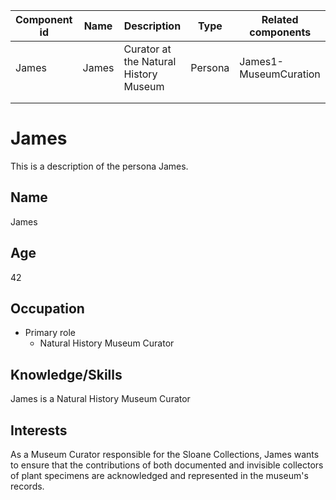 
| Component id | Name | Description                                         | Type    | Related components |
|--------------|------|-----------------------------------------------------|---------|--------------------|
| James         | James | Curator at the Natural History Museum | Persona | James1-MuseumCuration  |
|              |      |                                                     |         |                    |
|              |      |                                                     |         |                    |
   



# James

This is a description of the persona James.

## Name
James

## Age
42

## Occupation
- Primary role
  - Natural History Museum Curator

## Knowledge/Skills

James is a Natural History Museum Curator
 
## Interests

As a Museum Curator responsible for the Sloane Collections, James wants to ensure that the contributions of both documented and invisible collectors of plant specimens are acknowledged and represented in the museum's records.

